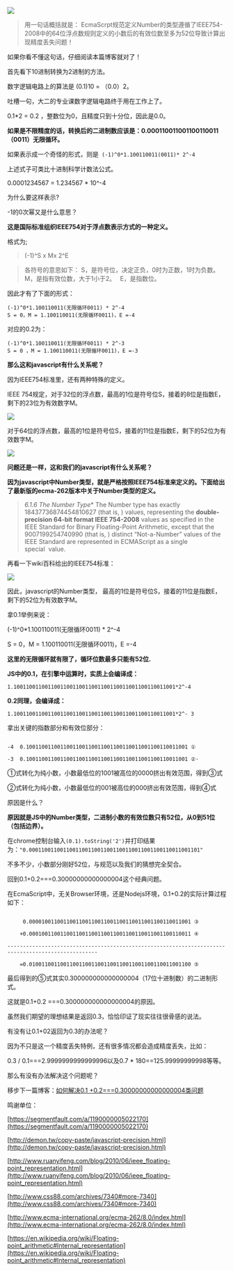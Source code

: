 ![](http://upload-images.jianshu.io/upload_images/2976869-9de958ecc2ae2898.png?imageMogr2/auto-orient/strip%7CimageView2/2/w/1240)

>用一句话概括就是：
EcmaScrpt规范定义Number的类型遵循了IEEE754-2008中的64位浮点数规则定义的小数后的有效位数至多为52位导致计算出现精度丢失问题！

如果你看不懂这句话，仔细阅读本篇博客就对了！

首先看下10进制转换为2进制的方法。

数字逻辑电路上的算法是 (0.1)10  = （0.0）2。

吐槽一句，大二的专业课数字逻辑电路终于用在工作上了。

0.1*2 = 0.2 ，整数位为0，且精度只到十分位，因此是0.0。

**如果是不限精度的话，转换后的二进制数应该是：0.000110011001100110011（0011）无限循环。**

如果表示成一个奇怪的形式，则是` (-1)^0*1.100110011(0011)* 2^-4`

上述式子可类比十进制科学计数法公式。

0.0001234567 = 1.234567 * 10^-4 

为什么要这样表示?

-1的0次幂又是什么意思？

**这是国际标准组织IEEE754对于浮点数表示方式的一种定义。**

格式为;

>(-1)^S x Mx 2^E

>各符号的意思如下：
S，是符号位，决定正负，0时为正数，1时为负数。
M，是指有效位数，大于1小于2。　
E，是指数位。

因此才有了下面的形式：
```
(-1)^0*1.100110011(无限循环0011) * 2^-4
S = 0，M = 1.100110011(无限循环0011)，E =-4
```
对应的0.2为：
```
(-1)^0*1.100110011(无限循环0011) * 2^-3
S = 0 ，M = 1.100110011(无限循环0011)，E =-3
```
**那么这和javascript有什么关系呢？**

因为IEEE754标准里，还有两种特殊的定义。

IEEE 754规定，对于32位的浮点数，最高的1位是符号位S，接着的8位是指数E，剩下的23位为有效数字M。

![](http://upload-images.jianshu.io/upload_images/2976869-4dd04f07ad5a0250.png?imageMogr2/auto-orient/strip%7CimageView2/2/w/1240)

对于64位的浮点数，最高的1位是符号位S，接着的11位是指数E，剩下的52位为有效数字M。

![](http://upload-images.jianshu.io/upload_images/2976869-48589fcf744fceae.png?imageMogr2/auto-orient/strip%7CimageView2/2/w/1240)

**问题还是一样，这和我们的javascript有什么关系呢？**

**因为javascript中Number类型，就是严格按照IEEE754标准来定义的。下面给出了最新版的ecma-262版本中关于Number类型的定义。**

>*6.1.6
The Number Type**
The Number type has exactly 18437736874454810627 (that is, ) values, representing the **double-precision 64-bit format IEEE 754-2008** values as specified in the IEEE Standard for Binary Floating-Point Arithmetic, except that the 9007199254740990 (that is, ) distinct “Not-a-Number” values of the IEEE Standard are represented in ECMAScript as a single special  value.

再看一下wiki百科给出的IEEE754标准：

![](http://upload-images.jianshu.io/upload_images/2976869-ad7adc3c018365fc.png?imageMogr2/auto-orient/strip%7CimageView2/2/w/768)

因此，javascript的Number类型， 最高的1位是符号位S，接着的11位是指数E，剩下的52位为有效数字M。

拿0.1举例来说：

(-1)^0*1.100110011(无限循环0011) * 2^-4

S = 0，M = 1.100110011(无限循环0011)，E =-4

**这里的无限循环就有限了，循环位数最多只能有52位.**

**JS中的0.1，在引擎中运算时，实质上会编译成：**

`1.1001100110011001100110011001100110011001100110011001*2^-4`

**0.2同理，会编译成：**

`1.1001100110011001100110011001100110011001100110011001*2^- 3`

拿出关键的指数部分和有效位部分：
```

-4  0.1001100110011001100110011001100110011001100110011001 ①

-3  0.1001100110011001100110011001100110011001100110011001 ②·
```

①式转化为纯小数，小数最低位的1001被高位的0000挤出有效范围，得到③式

②式转化为纯小数，小数最低位的001被高位的000挤出有效范围，得到④式

原因是什么？

**原因就是JS中的Number类型，二进制小数的有效位数只有52位，从0到51位（包括边界）。**

在chrome控制台输入`(0.1).toString('2')`并打印结果为：`"0.0001100110011001100110011001100110011001100110011001101"`

不多不少，小数部分刚好52位，与规范以及我们的猜想完全契合。

回到0.1+0.2===0.30000000000000004这个经典问题。

在EcmaScript中，无关Browser环境，还是Nodejs环境，0.1+0.2的实际计算过程如下：
```

     0.0000100110011001100110011001100110011001100110011001 ③

    +0.0001001100110011001100110011001100110011001100110011 ④

---------------------------------------------------------------------------------------------------

    =0.0100110011001100110011001100110011001100110011001100 ⑤
```
最后得到的⑤式其实0.300000000000000004（17位十进制数）的二进制形式。

这就是0.1+0.2 ===0.300000000000000004的原因。

虽然我们期望的理想结果是返回0.3，恰恰印证了现实往往很骨感的说法。

有没有让0.1+02返回为0.3的办法呢？

因为不只是这一个精度丢失特例，还有很多情况都会造成精度丢失，比如： 

0.3 / 0.1===2.9999999999999996以及0.7 * 180==125.99999999998等等。

那么有没有办法解决这个问题呢？

移步下一篇博客：[如何解决0.1 +0.2===0.30000000000000004类问题](https://segmentfault.com/a/1190000011913127?_ea=2804668)

鸣谢单位：

[https://segmentfault.com/a/1190000005022170](https://segmentfault.com/a/1190000005022170)

[http://demon.tw/copy-paste/javascript-precision.html](http://demon.tw/copy-paste/javascript-precision.html)

[http://www.ruanyifeng.com/blog/2010/06/ieee_floating-point_representation.html](http://www.ruanyifeng.com/blog/2010/06/ieee_floating-point_representation.html)

[http://www.css88.com/archives/7340#more-7340](http://www.css88.com/archives/7340#more-7340)

[http://www.ecma-international.org/ecma-262/8.0/index.html](http://www.ecma-international.org/ecma-262/8.0/index.html)

[https://en.wikipedia.org/wiki/Floating-point_arithmetic#Internal_representation](https://en.wikipedia.org/wiki/Floating-point_arithmetic#Internal_representation)
